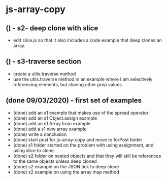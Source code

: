 # js-array-copy

## () - s2- deep clone with slice
* edit slice.js so that it also includes a code example that deep clones an array.

## () - s3-traverse section
* create a utils.traverse method
* use the utils.traverse method in an example where I am selectively referencing elements, but cloning other prop values

## (done 09/03/2020) - first set of examples

* (done) add an s1 example that makes use of the spread operator
* (done) add an s1 Object.assign example
* (done) add an s1 Array.from example
* (done) add a s1 new array example
* (done) write a conclusion
* (done) start post for js-array-copy and move to forPost folder
* (done) s1 folder started on the problem with using assignment, and using slice to clone
* (done) s2 folder on nested objects and that they will still be references to the same objects unless deep cloned
* (done) s2 example on the JSON tick to deep clone
* (done) s2 example on using the array map method
